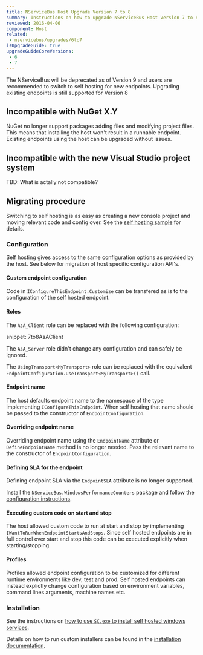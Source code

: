 ```yaml
---
title: NServiceBus Host Upgrade Version 7 to 8
summary: Instructions on how to upgrade NServiceBus Host Version 7 to 8.
reviewed: 2016-04-06
component: Host
related:
 - nservicebus/upgrades/6to7
isUpgradeGuide: true
upgradeGuideCoreVersions:
 - 6
 - 7
---
```


The NServiceBus will be deprecated as of Version 9 and users are recommended to switch to self hosting for new endpoints. Upgrading existing endpoints is still supported for Version 8

## Incompatible with NuGet X.Y

NuGet no longer support packages adding files and modifying project files. This means that installing the host won't result in a runnable endpoint. Existing endpoints using the host can be upgraded without issues.



## Incompatible with the new Visual Studio project system

TBD: What is actally not compatible?

## Migrating procedure

Switching to self hosting is as easy as creating a new console project and moving relevant code and config over. See the [self hosting sample](/samples/hosting/self-hosting/sample.md) for details.

### Configuration

Self hosting gives access to the same configuration options as provided by the host. See below for migration of host specific configuration API's.

#### Custom endpoint configuration

Code in `IConfigureThisEndpoint.Customize` can be transfered as is to the configuration of the self hosted endpoint.

#### Roles

The `AsA_Client` role can be replaced with the following configuration:

snippet: 7to8AsAClient 

The `AsA_Server` role didn't change any configuration and can safely be ignored.

The `UsingTransport<MyTransport>` role can be replaced with the equivalent `EndpointConfiguration.UseTransport<MyTransport>()` call.


#### Endpoint name

The host defaults endpoint name to the namespace of the type implementing `IConfigureThisEndpoint`. When self hosting that name should be passed to the constructor of `EndpointConfiguration`.


#### Overriding endpoint name

Overriding endpoint name using the `EndpointName` attribute or `DefineEndpointName` method is no longer needed. Pass the relevant name to the constructor of `EndpointConfiguration`.

#### Defining SLA for the endpoint

Defining endpoint SLA via the `EndpointSLA` attribute is no longer supported. 

Install the `NServiceBus.WindowsPerformanceCounters` package and follow the [configuration instructions](/nservicebus/operations/performance-counters).

#### Executing custom code on start and stop

The host allowed custom code to run at start and stop by implementing `IWantToRunWhenEndpointStartsAndStops`. Since self hosted endpoints are in full control over start and stop this code can be executed explicitly when starting/stopping.

#### Profiles    

Profiles allowed endpoint configuration to be customized for different runtime environments like dev, test and prod. Self hosted endpoints can instead explictly change configuration based on environment variables, command lines arguments, machine names etc.

### Installation

See the instructions on [how to use `SC.exe` to install self hosted windows services](/nservicebus/hosting/windows-service#installation).

Details on how to run custom installers can be found in the [installation documentation](/nservicebus/operations/installers).